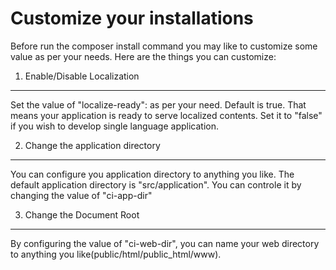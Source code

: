 Customize your installations
============================

Before run the composer install command you may like to customize some value as per your needs. Here are the things you can customize:

1) Enable/Disable Localization
-------------------------------
Set the value of "localize-ready": as per your need. Default is true. That means your application is ready to serve localized contents. Set it to "false" if you wish to develop single language application.


2) Change the application directory
-----------------------------------
You can configure you application directory to anything you like. The default application directory is "src/application". You can controle it by changing the value of "ci-app-dir"

3) Change the Document Root
-----------------------------------
By configuring the value of "ci-web-dir", you can name your web directory to anything you like(public/html/public_html/www).

